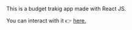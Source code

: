 This is a budget trakig app made with React JS.

You can interact with it 👉 [here.](https://stevekaranja.github.io/budgetapp/)
